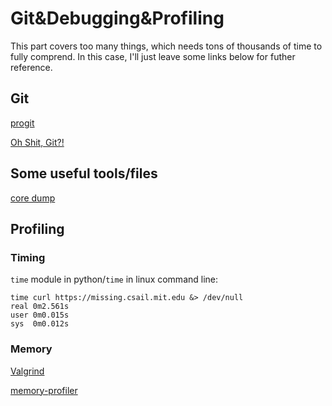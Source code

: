 # Git&Debugging&Profiling
This part covers too many things, which needs tons of thousands of time to fully comprend. In this case, I'll just leave some links below for futher reference.

## Git
[progit](https://git-scm.com/book/en/v2)

[Oh Shit, Git?!](https://ohshitgit.com/)


## Some useful tools/files
[core dump](https://wiki.archlinux.org/title/Core_dump)

## Profiling

### Timing
`time` module in python/`time` in linux command line:
```shell
time curl https://missing.csail.mit.edu &> /dev/null
real 0m2.561s
user 0m0.015s
sys  0m0.012s
```

### Memory
[Valgrind](https://valgrind.org/)

[memory-profiler](https://pypi.org/project/memory-profiler/)

